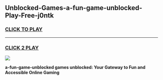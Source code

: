 
## Unblocked-Games-a-fun-game-unblocked-Play-Free-j0ntk
<h3>
<a href="https://premium76.site?title=a-fun-game-unblocked&ref=21A">CLICK TO PLAY</a></h3>
<hr>

<h3>
<a href="https://premium76.site?title=a-fun-game-unblocked&ref=21A">CLICK 2 PLAY</a>
  
</h3>

<a href="https://premium76.site?title=a-fun-game-unblocked&ref=21A"><img src="https://clearcache.store/games.png"></a>


**a-fun-game-unblocked games unblocked: Your Gateway to Fun and Accessible Online Gaming**

